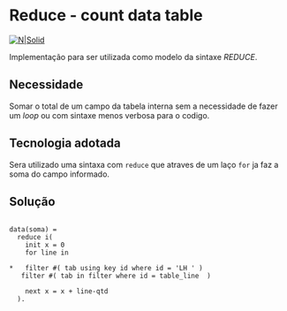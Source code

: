 # Reduce - count data table #

[![N|Solid](https://wiki.scn.sap.com/wiki/download/attachments/1710/ABAP%20Development.png?version=1&modificationDate=1446673897000&api=v2)](https://www.sap.com/brazil/developer.html)

Implementação para ser utilizada como modelo da sintaxe _REDUCE_.

## Necessidade ##
Somar o total de um campo da tabela interna sem a necessidade de fazer um _loop_ ou com sintaxe menos verbosa para o codigo.

## Tecnologia adotada ##
Sera utilizado uma sintaxa com `reduce` que atraves de um laço `for` ja faz a soma do campo informado.

## Solução ##

```abap

data(soma) =
  reduce i(
    init x = 0
    for line in

*   filter #( tab using key id where id = 'LH ' )
   filter #( tab in filter where id = table_line  )

    next x = x + line-qtd
  ).
  
```
